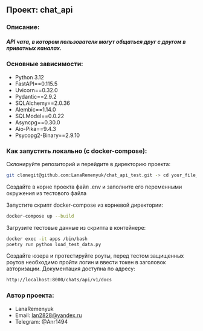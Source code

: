 ## Проект: chat_api
### Описание: 
##### API чата, в котором пользователи могут общаться друг с другом в приватных каналах.

### Основные зависимости:

- Python 3.12
- FastAPI==0.115.5
- Uvicorn==0.32.0
- Pydantic==2.9.2
- SQLAlchemy==2.0.36
- Alembic==1.14.0
- SQLModel==0.0.22
- Asyncpg==0.30.0
- Aio-Pika==9.4.3
- Psycopg2-Binary==2.9.10

### Как запустить локально (с docker-compose):

Склонируйте репозиторий и перейдите в директорию проекта:
```sh
git clonegit@github.com:LanaRemenyuk/chat_api_test.git -> cd your_file_location/chat_api_test
```
Создайте в корне проекта файл .env и заполните его переменными окружения из тестового файла

Запустите скрипт docker-compose из корневой директории:
```sh
docker-compose up --build

```
Загрузите тестовые данные из скрипта в контейнере:
```sh
docker exec -it apps /bin/bash
poetry run python load_test_data.py
```
Создайте юзера и протестируйте роуты, перед тестом защищенных роутов необходимо пройти логин и ввести токен в заголовок авторизации. Документация доступна по адресу:
```sh
http://localhost:8000/chats/api/v1/docs
```
### Автор проекта:
- LanaRemenyuk
- Email: lan2828@yandex.ru
- Telegram: @Anr1494